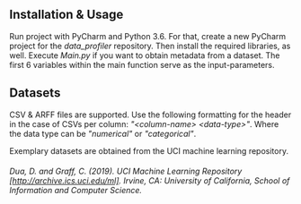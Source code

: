 ## **Installation & Usage**
Run project with PyCharm and Python 3.6. For that, create a new PyCharm project for the _data_profiler_ repository. Then install the required libraries, as well. Execute _Main.py_ if you want to obtain metadata from a dataset. The first 6 variables within the main function serve as the input-parameters.

## Datasets
CSV & ARFF files are supported. Use the following formatting for the header in the case of CSVs per column: _"\<column-name\> \<data-type\>"_. Where the data type can be _"numerical"_ or _"categorical"_.
  
Exemplary datasets are obtained from the UCI machine learning repository.
###### Dua, D. and Graff, C. (2019). UCI Machine Learning Repository [http://archive.ics.uci.edu/ml]. Irvine, CA: University of California, School of Information and Computer Science.
